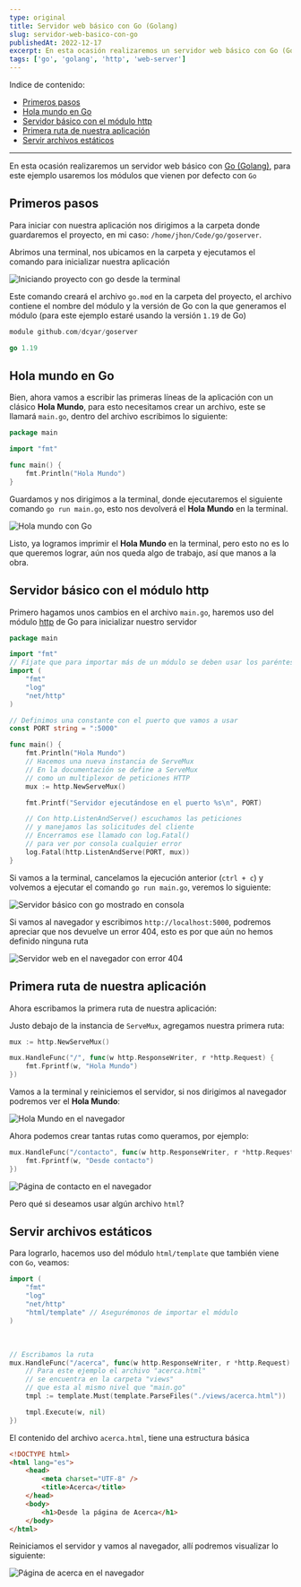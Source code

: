 ```yaml
---
type: original
title: Servidor web básico con Go (Golang)
slug: servidor-web-basico-con-go
publishedAt: 2022-12-17
excerpt: En esta ocasión realizaremos un servidor web básico con Go (Golang), para este ejemplo usaremos los módulos que vienen por defecto con Go
tags: ['go', 'golang', 'http', 'web-server']
---
```

Indice de contenido:
- [Primeros pasos](#primeros-pasos "Primeros pasos")
- [Hola mundo en Go](#hola-mundo-en-go "Hola mundo en Go")
- [Servidor básico con el módulo http](#servidor-básico-con-el-módulo-http "Servidor básico con el módulo http")
- [Primera ruta de nuestra aplicación](#primera-ruta-de-nuestra-aplicación "Primera ruta de nuestra aplicación")
- [Servir archivos estáticos](#servir-archivos-estáticos "Servir archivos estáticos")

---

En esta ocasión realizaremos un servidor web básico con <a href="https://go.dev/" target="_blank" title="Página de Golang" rel="nofollow noopener">Go (Golang)</a>, para este ejemplo usaremos los módulos que vienen por defecto con `Go`

## Primeros pasos

Para iniciar con nuestra aplicación nos dirigimos a la carpeta donde guardaremos el proyecto, en mi caso: `/home/jhon/Code/go/goserver`.

Abrimos una terminal, nos ubicamos en la carpeta y ejecutamos el comando para inicializar nuestra aplicación

![Iniciando proyecto con go desde la terminal](/images/go-crud-mongodb/go-mod-init.webp "Iniciando proyecto con go desde la terminal")

Este comando creará el archivo `go.mod` en la carpeta del proyecto, el archivo contiene el nombre del módulo y la versión de Go con la que generamos el módulo (para este ejemplo estaré usando la versión `1.19` de Go)

```go title="go.mod"
module github.com/dcyar/goserver

go 1.19
```

## Hola mundo en Go

Bien, ahora vamos a escribir las primeras líneas de la aplicación con un clásico **Hola Mundo**, para esto necesitamos crear un archivo, este se llamará `main.go`, dentro del archivo escribimos lo siguiente:

```go title="main.go"
package main

import "fmt"

func main() {
    fmt.Println("Hola Mundo")
}
```

Guardamos y nos dirigimos a la terminal, donde ejecutaremos el siguiente comando `go run main.go`, esto nos devolverá el **Hola Mundo** en la terminal.

![Hola mundo con Go](/images/go-crud-mongodb/hola-mundo.webp "Hola mundo con Go")

Listo, ya logramos imprimir el **Hola Mundo** en la terminal, pero esto no es lo que queremos lograr, aún nos queda algo de trabajo, así que manos a la obra.

## Servidor básico con el módulo http

Primero hagamos unos cambios en el archivo `main.go`, haremos uso del módulo <a href="https://pkg.go.dev/net/http" target="_blank" title="Módulo http" rel="nofollow noopener">http</a> de Go para inicializar nuestro servidor

```go title="main.go" del={3, 15} ins={4-9, 12, 16-27}
package main

import "fmt"
// Fíjate que para importar más de un módulo se deben usar los paréntesis
import (
	"fmt"
	"log"
	"net/http"
)

// Definimos una constante con el puerto que vamos a usar
const PORT string = ":5000"

func main() {
    fmt.Println("Hola Mundo")
    // Hacemos una nueva instancia de ServeMux
    // En la documentación se define a ServeMux
    // como un multiplexor de peticiones HTTP
    mux := http.NewServeMux()

    fmt.Printf("Servidor ejecutándose en el puerto %s\n", PORT)

    // Con http.ListenAndServe() escuchamos las peticiones
    // y manejamos las solicitudes del cliente
    // Encerramos ese llamado con log.Fatal()
    // para ver por consola cualquier error
    log.Fatal(http.ListenAndServe(PORT, mux))
}
```

Si vamos a la terminal, cancelamos la ejecución anterior (`ctrl + c`) y volvemos a ejecutar el comando `go run main.go`, veremos lo siguiente:

![Servidor básico con go mostrado en consola](/images/go-crud-mongodb/basic-http.webp "Servidor básico con go mostrado en consola")

Si vamos al navegador y escribimos `http://localhost:5000`, podremos apreciar que nos devuelve un error 404, esto es por que aún no hemos definido ninguna ruta

![Servidor web en el navegador con error 404](/images/go-crud-mongodb/basic-http-web.webp "Servidor web en el navegador con error 404")

## Primera ruta de nuestra aplicación

Ahora escribamos la primera ruta de nuestra aplicación:

Justo debajo de la instancia de `ServeMux`, agregamos nuestra primera ruta:

```go title="main.go"
mux := http.NewServeMux()

mux.HandleFunc("/", func(w http.ResponseWriter, r *http.Request) {
    fmt.Fprintf(w, "Hola Mundo")
})
```

Vamos a la terminal y reiniciemos el servidor, si nos dirigimos al navegador podremos ver el **Hola Mundo**:

![Hola Mundo en el navegador](/images/go-crud-mongodb/hola-mundo-web.webp "Hola Mundo en el navegador")

Ahora podemos crear tantas rutas como queramos, por ejemplo:

```go title="main.go"
mux.HandleFunc("/contacto", func(w http.ResponseWriter, r *http.Request) {
    fmt.Fprintf(w, "Desde contacto")
})
```

![Página de contacto en el navegador](/images/go-crud-mongodb/contacto-web.webp "Página de contacto en el navegador")

Pero qué si deseamos usar algún archivo `html`?

## Servir archivos estáticos

Para lograrlo, hacemos uso del módulo `html/template` que también viene con `Go`, veamos:

```go title="main.go" ins={5}
import (
	"fmt"
	"log"
	"net/http"
	"html/template" // Asegurémonos de importar el módulo
)
```

<br />

```go title="main.go"
// Escribamos la ruta
mux.HandleFunc("/acerca", func(w http.ResponseWriter, r *http.Request) {
    // Para este ejemplo el archivo "acerca.html"
    // se encuentra en la carpeta "views"
    // que esta al mismo nivel que "main.go"
    tmpl := template.Must(template.ParseFiles("./views/acerca.html"))

    tmpl.Execute(w, nil)
})
```

El contenido del archivo `acerca.html`, tiene una estructura básica

```html title="acerca.html"
<!DOCTYPE html>
<html lang="es">
    <head>
        <meta charset="UTF-8" />
        <title>Acerca</title>
    </head>
    <body>
        <h1>Desde la página de Acerca</h1>
    </body>
</html>
```

Reiniciamos el servidor y vamos al navegador, allí podremos visualizar lo siguiente:

![Página de acerca en el navegador](/images/go-crud-mongodb/acerca-web.webp "Página de acerca en el navegador")

<!-- Listo, en siguientes artículos estaremos viendo como enviar información al template, procesar formularios y almacenar registros en bases de datos como `MongoDb` o `Mysql`. -->
